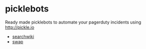 picklebots
==========

Ready made picklebots to automate your pagerduty incidents using http://pickle.io

* [searchwiki](https://github.com/pickleio/picklebots/tree/master/searchwiki.bot)
* [swap](https://github.com/pickleio/picklebots/tree/master/swap.bot)
